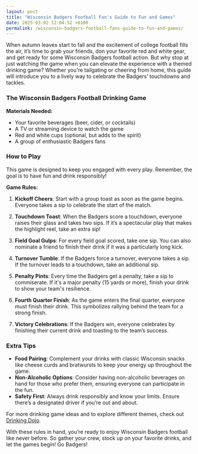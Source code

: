 ```yaml
---
layout: post
title: "Wisconsin Badgers Football Fan's Guide to Fun and Games"
date: 2025-03-02 12:04:52 +0100
permalink: /wisconsin-badgers-football-fans-guide-to-fun-and-games/
---
```



When autumn leaves start to fall and the excitement of college football fills the air, it’s time to grab your friends, don your favorite red and white gear, and get ready for some Wisconsin Badgers football action. But why stop at just watching the game when you can elevate the experience with a themed drinking game? Whether you're tailgating or cheering from home, this guide will introduce you to a lively way to celebrate the Badgers’ touchdowns and tackles.

### The Wisconsin Badgers Football Drinking Game

**Materials Needed:**

- Your favorite beverages (beer, cider, or cocktails)
- A TV or streaming device to watch the game
- Red and white cups (optional, but adds to the spirit)
- A group of enthusiastic Badgers fans

### How to Play

This game is designed to keep you engaged with every play. Remember, the goal is to have fun and drink responsibly!

**Game Rules:**

1. **Kickoff Cheers**: Start with a group toast as soon as the game begins. Everyone takes a sip to celebrate the start of the match.

2. **Touchdown Toast**: When the Badgers score a touchdown, everyone raises their glass and takes two sips. If it’s a spectacular play that makes the highlight reel, take an extra sip!

3. **Field Goal Gulps**: For every field goal scored, take one sip. You can also nominate a friend to finish their drink if it was a particularly long kick.

4. **Turnover Tumble**: If the Badgers force a turnover, everyone takes a sip. If the turnover leads to a touchdown, take an additional sip.

5. **Penalty Pints**: Every time the Badgers get a penalty, take a sip to commiserate. If it's a major penalty (15 yards or more), finish your drink to show your team's resilience.

6. **Fourth Quarter Finish**: As the game enters the final quarter, everyone must finish their drink. This symbolizes rallying behind the team for a strong finish.

7. **Victory Celebrations**: If the Badgers win, everyone celebrates by finishing their current drink and toasting to the team’s success.

### Extra Tips

- **Food Pairing**: Complement your drinks with classic Wisconsin snacks like cheese curds and bratwursts to keep your energy up throughout the game.
- **Non-Alcoholic Options**: Consider having non-alcoholic beverages on hand for those who prefer them, ensuring everyone can participate in the fun.
- **Safety First**: Always drink responsibly and know your limits. Ensure there’s a designated driver if you’re out and about.

For more drinking game ideas and to explore different themes, check out [Drinking Dojo](https://drinkingdojo.com).

With these rules in hand, you’re ready to enjoy Wisconsin Badgers football like never before. So gather your crew, stock up on your favorite drinks, and let the games begin! Go Badgers!